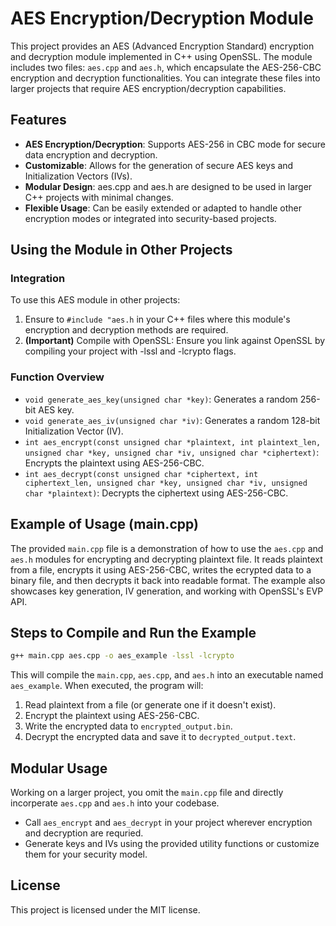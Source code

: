 # AES Encryption/Decryption Module
This project provides an AES (Advanced Encryption Standard) encryption and decryption module implemented in C++ using OpenSSL. The module includes two files: `aes.cpp` and `aes.h`, which encapsulate the AES-256-CBC encryption and decryption functionalities. You can integrate these files into larger projects that require AES encryption/decryption capabilities.

## Features 
- **AES Encryption/Decryption**: Supports AES-256 in CBC mode for secure data encryption and decryption.
- **Customizable**: Allows for the generation of secure AES keys and Initialization Vectors (IVs).
- **Modular Design**: aes.cpp and aes.h are designed to be used in larger C++ projects with minimal changes.
- **Flexible Usage**: Can be easily extended or adapted to handle other encryption modes or integrated into security-based projects.

## Using the Module in Other Projects

### Integration
To use this AES module in other projects: 

1. Ensure to `#include "aes.h` in your C++ files where this module's encryption and decryption methods are required.
2. **(Important)** Compile with OpenSSL: Ensure you link against OpenSSL by compiling your project with -lssl and -lcrypto flags. 

### Function Overview 
- `void generate_aes_key(unsigned char *key)`: Generates a random 256-bit AES key.
- `void generate_aes_iv(unsigned char *iv)`: Generates a random 128-bit Initialization Vector (IV).
- `int aes_encrypt(const unsigned char *plaintext, int plaintext_len, unsigned char *key, unsigned char *iv, unsigned char *ciphertext)`: Encrypts the plaintext using AES-256-CBC.
- `int aes_decrypt(const unsigned char *ciphertext, int ciphertext_len, unsigned char *key, unsigned char *iv, unsigned char *plaintext)`: Decrypts the ciphertext using AES-256-CBC.

## Example of Usage (main.cpp)

The provided `main.cpp` file is a demonstration of how to use the `aes.cpp` and `aes.h` modules for encrypting and decrypting plaintext file. It reads plaintext from a file, encrypts it using AES-256-CBC, writes the ecrypted data to a binary file, and then decrypts it back into readable format. The example also showcases key generation, IV generation, and working with OpenSSL's EVP API. 

## Steps to Compile and Run the Example 

```bash
g++ main.cpp aes.cpp -o aes_example -lssl -lcrypto
```

This will compile the `main.cpp`, `aes.cpp`, and `aes.h` into an executable named `aes_example`. When executed, the program will:
1. Read plaintext from a file (or generate one if it doesn't exist).
2. Encrypt the plaintext using AES-256-CBC.
3. Write the encrypted data to `encrypted_output.bin`.
4. Decrypt the encrypted data and save it to `decrypted_output.text`.

## Modular Usage 

Working on a larger project, you omit the `main.cpp` file and directly incorperate `aes.cpp` and `aes.h` into your codebase.
- Call `aes_encrypt` and `aes_decrypt` in your project wherever encryption and decryption are requried. 
- Generate keys and IVs using the provided utility functions or customize them for your security model. 

## License 

This project is licensed under the MIT license. 